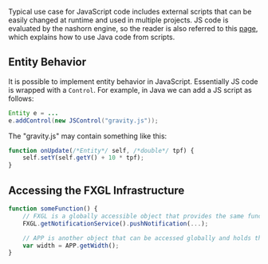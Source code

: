 Typical use case for JavaScript code includes external scripts that can be easily changed at runtime and used in multiple projects. JS code is evaluated by the nashorn engine, so the reader is also referred to this [page](https://docs.oracle.com/javase/8/docs/technotes/guides/scripting/nashorn/api.html), which explains how to use Java code from scripts.

## Entity Behavior

It is possible to implement entity behavior in JavaScript. Essentially JS code is wrapped with a `Control`.
For example, in Java we can add a JS script as follows:

```java
Entity e = ...
e.addControl(new JSControl("gravity.js"));
```

The "gravity.js" may contain something like this:

```javascript
function onUpdate(/*Entity*/ self, /*double*/ tpf) {
    self.setY(self.getY() + 10 * tpf);
}
```

## Accessing the FXGL Infrastructure

```javascript
function someFunction() {
    // FXGL is a globally accessible object that provides the same functionality as it's Java counterpart
    FXGL.getNotificationService().pushNotification(...);

    // APP is another object that can be accessed globally and holds the reference to the GameApplication instance
    var width = APP.getWidth();
}
```
